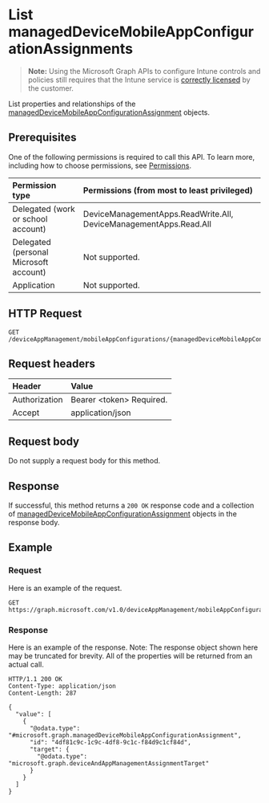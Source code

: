 ﻿# List managedDeviceMobileAppConfigurationAssignments

> **Note:** Using the Microsoft Graph APIs to configure Intune controls and policies still requires that the Intune service is [correctly licensed](https://go.microsoft.com/fwlink/?linkid=839381) by the customer.

List properties and relationships of the [managedDeviceMobileAppConfigurationAssignment](../resources/intune_apps_manageddevicemobileappconfigurationassignment.md) objects.
## Prerequisites
One of the following permissions is required to call this API. To learn more, including how to choose permissions, see [Permissions](../../../concepts/permissions_reference.md).

|Permission type|Permissions (from most to least privileged)|
|:---|:---|
|Delegated (work or school account)|DeviceManagementApps.ReadWrite.All, DeviceManagementApps.Read.All|
|Delegated (personal Microsoft account)|Not supported.|
|Application|Not supported.|

## HTTP Request
<!-- {
  "blockType": "ignored"
}
-->
``` http
GET /deviceAppManagement/mobileAppConfigurations/{managedDeviceMobileAppConfigurationId}/assignments
```

## Request headers
|Header|Value|
|:---|:---|
|Authorization|Bearer &lt;token&gt; Required.|
|Accept|application/json|

## Request body
Do not supply a request body for this method.

## Response
If successful, this method returns a `200 OK` response code and a collection of [managedDeviceMobileAppConfigurationAssignment](../resources/intune_apps_manageddevicemobileappconfigurationassignment.md) objects in the response body.

## Example
### Request
Here is an example of the request.
``` http
GET https://graph.microsoft.com/v1.0/deviceAppManagement/mobileAppConfigurations/{managedDeviceMobileAppConfigurationId}/assignments
```

### Response
Here is an example of the response. Note: The response object shown here may be truncated for brevity. All of the properties will be returned from an actual call.
``` http
HTTP/1.1 200 OK
Content-Type: application/json
Content-Length: 287

{
  "value": [
    {
      "@odata.type": "#microsoft.graph.managedDeviceMobileAppConfigurationAssignment",
      "id": "4df81c9c-1c9c-4df8-9c1c-f84d9c1cf84d",
      "target": {
        "@odata.type": "microsoft.graph.deviceAndAppManagementAssignmentTarget"
      }
    }
  ]
}
```








